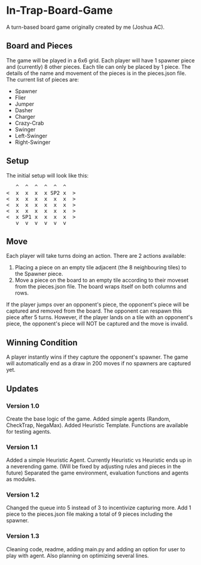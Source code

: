 # In-Trap-Board-Game
A turn-based board game originally created by me (Joshua AC).

## Board and Pieces
The game will be played in a 6x6 grid. 
Each player will have 1 spawner piece and (currently) 8 other pieces.
Each tile can only be placed by 1 piece.
The details of the name and movement of the pieces is in the pieces.json file.
The current list of pieces are:
- Spawner
- Flier
- Jumper
- Dasher
- Charger
- Crazy-Crab
- Swinger
- Left-Swinger
- Right-Swinger

## Setup
The initial setup will look like this:
<pre>
   ^  ^  ^  ^  ^  ^
<  x  x  x  x SP2 x  >
<  x  x  x  x  x  x  >
<  x  x  x  x  x  x  >
<  x  x  x  x  x  x  >
<  x SP1 x  x  x  x  >
   v  v  v  v  v  v
</pre>

## Move
Each player will take turns doing an action.
There are 2 actions available:
1. Placing a piece on an empty tile adjacent (the 8 neighbouring tiles) to the Spawner piece.
2. Move a piece on the board to an empty tile according to their moveset from the pieces.json file. The board wraps itself on both columns and rows.  

If the player jumps over an opponent's piece, the opponent's piece will be captured and removed from the board.
The opponent can respawn this piece after 5 turns.
However, if the player lands on a tile with an opponent's piece, the opponent's piece will NOT be captured and the move is invalid.

## Winning Condition
A player instantly wins if they capture the opponent's spawner. 
The game will automatically end as a draw in 200 moves if no spawners are captured yet.

## Updates
### Version 1.0
Create the base logic of the game. 
Added simple agents (Random, CheckTrap, NegaMax). 
Added Heuristic Template.
Functions are available for testing agents.

### Version 1.1
Added a simple Heuristic Agent.
Currently Heuristic vs Heuristic ends up in a neverending game. 
(Will be fixed by adjusting rules and pieces in the future)
Separated the game environment, evaluation functions and agents as modules.

### Version 1.2
Changed the queue into 5 instead of 3 to incentivize capturing more.
Add 1 piece to the pieces.json file making a total of 9 pieces including the spawner.

### Version 1.3
Cleaning code, readme, adding main.py and adding an option for user to play with agent.
Also planning on optimizing several lines.